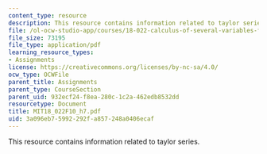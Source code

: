 ```yaml
---
content_type: resource
description: This resource contains information related to taylor series.
file: /ol-ocw-studio-app/courses/18-022-calculus-of-several-variables-fall-2010/3a096eb75992292fa857248a0406ecaf_MIT18_022F10_h7.pdf
file_size: 73195
file_type: application/pdf
learning_resource_types:
- Assignments
license: https://creativecommons.org/licenses/by-nc-sa/4.0/
ocw_type: OCWFile
parent_title: Assignments
parent_type: CourseSection
parent_uid: 932ecf24-f8ea-280c-1c2a-462edb8532dd
resourcetype: Document
title: MIT18_022F10_h7.pdf
uid: 3a096eb7-5992-292f-a857-248a0406ecaf
---
```

This resource contains information related to taylor series.